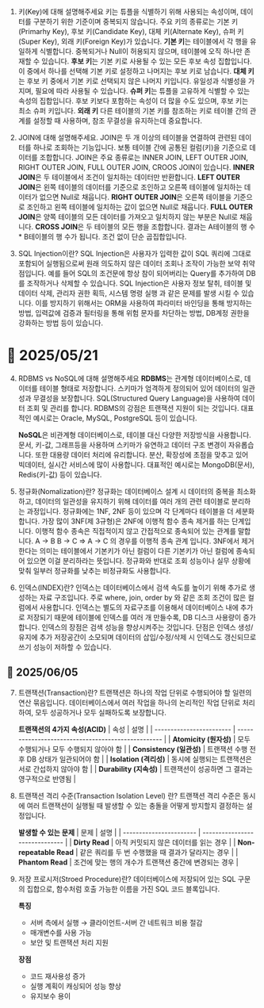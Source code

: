 1. 키(Key)에 대해 설명해주세요
   키는 튜플을 식별하기 위해 사용되는 속성이며, 데이터를 구분하기 위한 기준이며 중복되지 않습니다.
   주요 키의 종류로는 기본 키(Primarhy Key), 후보 키(Candidate Key), 대체 키(Alternate Key), 슈퍼 키(Super Key), 외래 키(Foreign Key)가 있습니다.
   **기본 키**는 테이블에서 각 행을 유일하게 식별합니다. 중복되거나 Null이 허용되지 않으며, 테이블에 오직 하나만 존재할 수 있습니다.
   **후보 키**는 기본 키로 사용될 수 있는 모든 후보 속성 집합입니다.
   이 중에서 하나를 선택해 기본 키로 설정하고 나머지는 후보 키로 남습니다.
   **대체 키**는 후보 키 중에서 기본 키로 선택되지 않은 나머지 키입니다. 유일성과 식별성을 가지며, 필요에 따라 사용될 수 있습니다.
   **슈퍼 키**는 튜플을 고유하게 식별할 수 있는 속성의 집합입니다. 후보 키보다 포함하는 속성이 더 많을 수도 있으며, 후보 키는 최소 슈퍼 키입니다.
   **외래 키**
   다른 테이블의 기본 키를 참조하는 키로 테이블 간의 관계를 설정할 때 사용하며, 참조 무결성을 유지하는데 중요합니다.
2. JOIN에 대해 설명해주세요.
   JOIN은 두 개 이상의 테이블을 연결하여 관련된 데이터를 하나로 조회하는 기능입니다. 보통 테이블 간에 공통된 컬럼(키)을 기준으로 데이터를 조합합니다.
   JOIN은 주요 종류로는 INNER JOIN, LEFT OUTER JOIN, RIGHT OUTER JOIN, FULL OUTER JOIN, CROOS JOIN이 있습니다.
   **INNER JOIN**은 두 테이블에서 조건이 일치하는 데이터만 반환합니다.
   **LEFT OUTER JOIN**은 왼쪽 테이블의 데이터를 기준으로 조인하고 오른쪽 테이블에 일치하는 데이터가 없으면 Null로 채웁니다.
   **RIGHT OUTER JOIN**은 오른쪽 테이블을 기준으로 조인하고 왼쪽 테이블에 일치하는 값이 없으면 Null로 채웁니다.
   **FULL OUTER JOIN**은 양쪽 테이블의 모든 데이터를 가져오고 일치하지 않는 부분은 Null로 채웁니다.
   **CROSS JOIN**은 두 테이블의 모든 행을 조합합니다. 결과는 A테이블의 행 수 \* B테이블의 행 수가 됩니다. 조건 없이 단순 곱집합입니다.

3. SQL Injection이란?
   SQL Injection은 사용자가 입력한 값이 SQL 쿼리에 그대로 포함되어 실행됨으로써 원래 의도하지 않은 데이터 조회나 조작이 가능한 보약 취약점입니다.
   예를 들어 SQL의 조건문에 항상 참이 되어버리는 Query를 추가하여 DB를 조작하거나 삭제할 수 있습니다.
   SQL Injection은
   사용자 정보 탈취,
   테이블 및 데이터 삭제,
   관리자 권한 획득,
   시스템 명령 실행
   과 같은 문제를 발생 시킬 수 있습니다.
   이를 방지하기 위해서는
   ORM을 사용하여 파라미터 바인딩을 통해 방지하는 방법,
   입력값에 검증과 필터링을 통해 위험 문자를 차단하는 방법,
   DB계정 권한을 강화하는 방법 등이 있습니다.

# 📅 2025/05/21

4. RDBMS vs NoSQL에 대해 설명해주세요
   **RDBMS**는 관계형 데이터베이스로, 데이터를 테이블 형태로 저장합니다. 스키마가 엄격하게 정의되어 있어 데이터의 일관성과 무결성을 보장합니다.
   SQL(Structured Query Language)을 사용하여 데이터 조회 및 관리를 합니다. RDBMS의 강점은 트랜잭션 지원이 되는 것입니다.
   대표적인 예시로는 Oracle, MySQL, PostgreSQL 등이 있습니다.

   **NoSQL**은 비관계형 데이터베이스로, 테이블 대신 다양한 저장방식을 사용합니다. 문서, 키-값, 그래프등을 사용하며 스키마가 유연하고 데이터 구조 변경이 자유롭습니다. 또한 대용량 데이터 처리에 유리합니다. 분산, 확장성에 초점을 맞추고 있어 빅데이터, 실시간 서비스에 많이 사용합니다.
   대표적인 예시로는 MongoDB(문서), Redis(키-값) 등이 있습니다.

5. 정규화(Nomalization)란?
   정규화는 데이터베이스 설계 시 데이터의 중복을 최소화하고, 데이터의 일관성을 유지하기 위해 데이터를 여러 개의 관련 테이블로 분리하는 과정입니다. 정규화에는 1NF, 2NF 등이 있으며 각 단계마다 테이블을 더 세분화합니다.
   가장 많이 3NF(제 3규형)은 2NF에 이행적 함수 종속 제거를 하는 단계입니다.
   이행적 함수 종속은 직접적이지 않고 간접적으로 종속되어 있는 관계를 말합니다.
   A -> B
   B -> C
   => A -> C 의 경우를 이행적 종속 관계 입니다.
   3NF에서 제거한다는 의미는 테이블에서 기본키가 아닌 컬럼이 다른 기본키가 아닌 컬럼에 종속되어 있으면 이걸 분리하라는 뜻입니다.
   정규화와 반대로 조회 성능이나 실무 상황에 맞춰 일부러 정규화를 낮추는 비정규화도 사용합니다.

6. 인덱스(INDEX)란?
   인덱스는 데이터베이스에서 검색 속도를 높이기 위해 추가로 생성하는 자료 구조입니다. 주로 where, join, order by 와 같은 조회 조건이 많은 컬럼에서 사용합니다.
   인덱스는 별도의 자료구조를 이용해서 데이터베이스 내에 추가로 저장되기 때문에 테이블에 인덱스를 여러 개 만들수록, DB 디스크 사용량이 증가합니다.
   인덱스의 장점은 검색 성능을 향상시켜주는 것입니다. 단점은 인덱스 생성/유지에 추가 저장공간이 소모되며 데이터의 삽입/수정/삭제 시 인덱스도 갱신되므로 쓰기 성능이 저하할 수 있습니다.

## 📅 2025/06/05

7. 트랜잭션(Transaction)란?
   트랜잭션은 하나의 작업 단위로 수행되어야 할 일련의 연산 묶음입니다. 데이터베이스에서 여러 작업을 하나의 논리적인 작업 단위로 처리하여, 모두 성공하거나 모두 실패하도록 보장합니다.

   **트랜잭션의 4가지 속성(ACID)**
   | 속성 | 설명 |
   | ------------------------ | -------------------------------------------------- |
   | **Atomicity (원자성)** | 모두 수행되거나 모두 수행되지 않아야 함 |
   | **Consistency (일관성)** | 트랜잭션 수행 전후 DB 상태가 일관되어야 함 |
   | **Isolation (격리성)** | 동시에 실행되는 트랜잭션은 서로 간섭하지 않아야 함 |
   | **Durability (지속성)** | 트랜잭션이 성공하면 그 결과는 영구적으로 반영됨 |

8. 트랜잭션 격리 수준(Transaction Isolation Level) 란?
   트랜잭션 격리 수준은 동시에 여러 트랜잭션이 실행될 때 발생할 수 있는 충돌을 어떻게 방지할지 결정하는 설정입니다.

   **발생할 수 있는 문제**
   | 문제 | 설명 |
   | ----------------------- | ------------------------------ |
   | **Dirty Read** | 아직 커밋되지 않은 데이터를 읽는 경우 |
   | **Non-repeatable Read** | 같은 쿼리를 두 번 수행했을 때 결과가 달라지는 경우 |
   | **Phantom Read** | 조건에 맞는 행의 개수가 트랜잭션 중간에 변경되는 경우 |

9. 저장 프로시저(Stroed Procedure)란?
   데이터베이스에 저장되어 있는 SQL 구문의 집합으로, 함수처럼 호출 가능한 이름을 가진 SQL 코드 블록입니다.

   **특징**

   - 서버 측에서 실행 → 클라이언트-서버 간 네트워크 비용 절감
   - 매개변수를 사용 가능
   - 보안 및 트랜잭션 처리 지원

   **장점**

   - 코드 재사용성 증가
   - 실행 계획이 캐싱되어 성능 향상
   - 유지보수 용이
